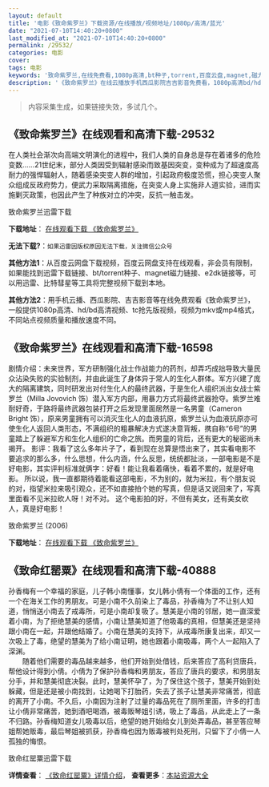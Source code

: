 ```yaml
---
layout: default
title: '电影《致命紫罗兰》下载资源/在线播放/视频地址/1080p/高清/蓝光'
date: "2021-07-10T14:40:20+0800"
last_modified_at: "2021-07-10T14:40:20+0800"
permalink: /29532/
categories: 电影
cover:
tags: 电影
keywords: '致命紫罗兰,在线免费看,1080p高清,bt种子,torrent,百度云盘,magnet,磁力链,迅雷下载资源'
description: '《致命紫罗兰》在线云播放手机西瓜影院吉吉影音免费看，1080p高清bd/hd未删减完整版和tc抢先枪版，mkv/mp4格式，附带bt/torrent种子、magnet/磁力链、百度云盘、网盘资源迅雷下载链接'
---
```


>内容采集生成，如果链接失效，多试几个。


## 《致命紫罗兰》在线观看和高清下载-29532

在人类社会渐次向高端文明演化的进程中，我们人类的自身总是存在着诸多的危险变数&hellip;…21世纪末，部分人类因受到辐射感染而致基因突变，变种成为了超速度高耐力的强悍辐射人，随着感染突变人群的增加，引起政府极度恐慌，担心突变人聚众组成反政府势力，便武力采取隔离措施，在突变人身上实施非人道实验，进而实施剿灭政策，也因此产生了种族对立的冲突，反抗一触击发。


致命紫罗兰迅雷下载

**下载地址**： [在线观看下载 《致命紫罗兰》](https://www.993dy.com//vod-detail-id-19139.html) 


**无法下载?**：`如果迅雷因版权原因无法下载，关注微信公众号 `

**其他方法1**：从百度云网盘下载视频，百度云网盘支持在线观看，非会员有限制，如果能找到迅雷下载链接、bt/torrent种子、magnet磁力链接、e2dk链接等，可以用迅雷、比特彗星等工具将完整视频下载到本地。

**其他方法2**：用手机云播、西瓜影院、吉吉影音等在线免费观看《致命紫罗兰》，一般提供1080p高清、hd/bd高清视频、tc抢先版视频，视频为mkv或mp4格式，不同站点视频质量和播放速度不同。


## 《致命紫罗兰》在线观看和高清下载-16598

剧情介绍：未来世界，军方研制强化战士作战能力的药剂，却弄巧成拙导致大量民众沾染失败的实验制剂，并由此诞生了身体异于常人的生化人群体。军方兴建了庞大的隔离建筑，同时研发出对付生化人的最终武器，于是生化人组织派出女战士紫罗兰（Milla Jovovich 饰）潜入军方内部，用暴力方式将最终武器抢夺。紫罗兰难耐好奇，于路将最终武器包装打开之后发现里面居然是一名男童（Cameron Bright 饰），原来男童拥有可以消灭生化人的血液抗原，紫罗兰认为血液抗原亦可使生化人返回人类形态，不满组织的粗暴解决方式遂决意背叛，携自称“6号”的男童踏上了躲避军方和生化人组织的亡命之旅。而男童的背后，还有更大的秘密尚未揭开。 影评：我看了这么多年片子了，看到现在总算是悟出来了，其实看电影不要追求的那么多，什么思想，什么内涵，什么反思，统统都扯淡，一部电影是不是好电影，其实评判标准就俩字：好看！能让我看着痛快，看着不累的，就是好电影。 所以说，我一直都期待着能看这部电影，不为别的，就为米拉，有个朋友说的对，指望米拉来吸引观众，还不如直接拍个她的写真，但是话又说回来了，写真里面看不见米拉砍人呀！对不对。 这个电影拍的好，不但有美女，还有美女砍人，真是好电影！


致命紫罗兰 (2006)

**下载地址**： [在线观看下载 《致命紫罗兰》](https://www.btbtdy.me/btdy/dy3971.html) 


## 《致命红罂粟》在线观看和高清下载-40888

孙香梅有一个幸福的家庭，儿子韩小南懂事，女儿韩小倩有一个体面的工作，还有一个在海关工作的男朋友。可是小南不久前染上了毒品，孙香梅为了不让别人知道，悄悄送小南去了戒毒所，可是小南却复吸了。慧美是小南的邻居，她一直深爱着小南，为了拒绝慧美的感情，小南让慧美知道了他吸毒的真相，但慧美还是坚持跟小南在一起，并跟他结婚了。小南在慧美的支持下，从戒毒所康复出来，却又一次吸上了毒，绝望的慧美为了给小南证明，她也跟着小南吸毒，两个人一起陷入了深渊。<br />　　随着他们需要的毒品越来越多，他们开始到处借钱，后来答应了高利贷唐兵，帮他设计得到小倩。小倩为了保护孙香梅和男朋友，答应了唐兵的要求，和男朋友分手，并和慧美彻底决裂。此时，慧美怀孕了，为了保住这个孩子，慧美开始到处躲藏，但是还是被小南找到，让她喝下打胎药，失去了孩子让慧美非常痛苦，彻底的离开了小南。不久后，小南因为注射了过量的毒品死在了厕所里面，许多的打击让小倩非常痛苦，她到酒吧喝酒，被毒贩琴姐引诱，吸上了毒品，从此走上了一条不归路。孙香梅知道女儿吸毒以后，绝望的她开始给女儿到处弄毒品，甚至答应琴姐帮她贩毒，最后琴姐被抓获，孙香梅也因为贩毒被判处死刑，只留下了小倩一人孤独的悔恨。


致命红罂粟迅雷下载

**详情查看**： [《致命红罂粟》详情介绍](/movie/40888/)， **查看更多**：[本站资源大全](/movie/t/all/)

